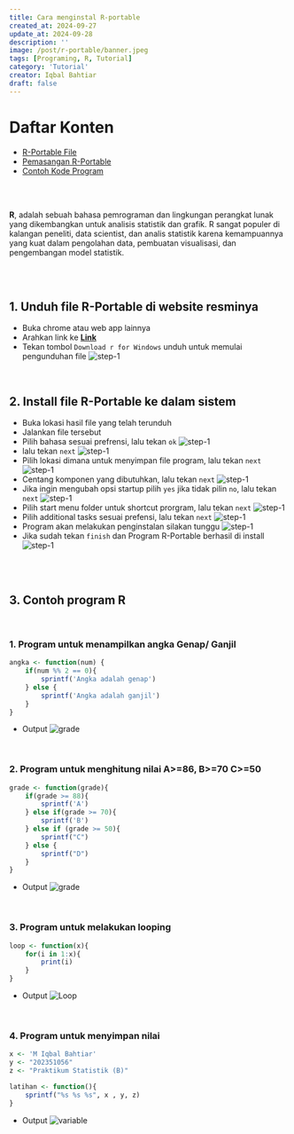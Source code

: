 ```yaml
---
title: Cara menginstal R-portable
created_at: 2024-09-27
update_at: 2024-09-28
description: ''
image: /post/r-portable/banner.jpeg
tags: [Programing, R, Tutorial]
category: 'Tutorial'
creator: Iqbal Bahtiar
draft: false 
---
```


# Daftar Konten

- [R-Portable File](#1.-unduh-file-r-portable-di-website-resminya)
- [Pemasangan R-Portable](#2.-install-file-r-portable-ke-dalam-sistem)
- [Contoh Kode Program](#3.-contoh-program-r)

<br>
<br>

**R**, adalah sebuah bahasa pemrograman dan lingkungan perangkat lunak yang dikembangkan untuk analisis statistik dan grafik. R sangat populer di kalangan peneliti, data scientist, dan analis statistik karena kemampuannya yang kuat dalam pengolahan data, pembuatan visualisasi, dan pengembangan model statistik.

<br>
<br>

## 1. Unduh file R-Portable di website resminya
- Buka chrome atau web app lainnya
- Arahkan link ke **[Link](https://cran.r-project.org/bin/windows/base/)**
- Tekan tombol `Download r for Windows` unduh untuk memulai pengunduhan file
![step-1](/post/r-portable/step-1.png)

<br>

## 2. Install file R-Portable ke dalam sistem
- Buka lokasi hasil file yang telah terunduh
- Jalankan file tersebut
- Pilih bahasa sesuai prefrensi, lalu tekan `ok`
![step-1](/post/r-portable/step-2.png)
-  lalu tekan `next`
![step-1](/post/r-portable/step-3.png)
- Pilih lokasi dimana untuk menyimpan file program, lalu tekan `next`
![step-1](/post/r-portable/step-4.png)
- Centang komponen yang dibutuhkan, lalu tekan `next`
![step-1](/post/r-portable/step-5.png)
- Jika ingin mengubah opsi startup pilih `yes` jika tidak pilin `no`, lalu tekan `next`
![step-1](/post/r-portable/step-6.png)
- Pilih start menu folder untuk shortcut prorgram, lalu tekan `next`
![step-1](/post/r-portable/step-7.png)
- Pilih additional tasks sesuai prefensi, lalu tekan `next`
![step-1](/post/r-portable/step-8.png)
- Program akan melakukan penginstalan silakan tunggu
![step-1](/post/r-portable/step-9.png)
- Jika sudah tekan `finish` dan Program R-Portable berhasil di install
![step-1](/post/r-portable/step-10.png)

<br>
<br>

## 3. Contoh program R

<br>

### 1. Program untuk menampilkan angka Genap/ Ganjil

```r
angka <- function(num) {
    if(num %% 2 == 0){
        sprintf('Angka adalah genap')
    } else {
        sprintf('Angka adalah ganjil')
    }
}
```

- Output
![grade](/post/r-portable/angka.png)

<br>

### 2. Program untuk menghitung nilai A>=86, B>=70 C>=50

```r
grade <- function(grade){
    if(grade >= 88){
        sprintf('A')
    } else if(grade >= 70){
        sprintf('B')
    } else if (grade >= 50){
        sprintf("C")
    } else {
        sprintf("D")
    }
}
```

- Output
![grade](/post/r-portable/grade.png)

<br>

### 3. Program untuk melakukan looping

```r
loop <- function(x){
    for(i in 1:x){
        print(i)
    }
}
```

- Output
![Loop](/post/r-portable/loop.png)

<br>

### 4. Program untuk menyimpan nilai

```r
x <- 'M Iqbal Bahtiar'
y <- "202351056"
z <- "Praktikum Statistik (B)"

latihan <- function(){
    sprintf("%s %s %s", x , y, z)
}
```

- Output
![variable](/post/r-portable/variable.png)
